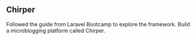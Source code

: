 ## Chirper

Followed the guide from Laravel Bootcamp to explore the framework. Build a microblogging platform called Chirper.
